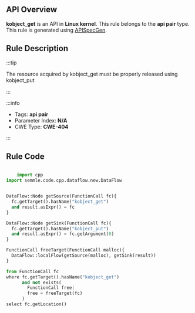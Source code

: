 ---
---


## API Overview
**kobject_get** is an API in **Linux kernel**. This rule belongs to the **api pair** type. This rule is generated using [APISpecGen](../../tools/APISpecGen).
## Rule Description

:::tip

The resource acquired by kobject_get must be properly released using kobject_put

:::

:::info

- Tags: **api pair**
- Parameter Index: **N/A**
- CWE Type: **CWE-404**

:::

## Rule Code
```python

    import cpp
import semmle.code.cpp.dataflow.new.DataFlow


DataFlow::Node getSource(FunctionCall fc){
  fc.getTarget().hasName("kobject_get")
  and result.asExpr() = fc
}

DataFlow::Node getSink(FunctionCall fc){
  fc.getTarget().hasName("kobject_put")
  and result.asExpr() = fc.getArgument(0)
}

FunctionCall freeTarget(FunctionCall malloc){
  DataFlow::localFlow(getSource(malloc), getSink(result))
}

from FunctionCall fc
where fc.getTarget().hasName("kobject_get")
      and not exists(
        FunctionCall free| 
        free = freeTarget(fc)
      )
select fc.getLocation()

    
```